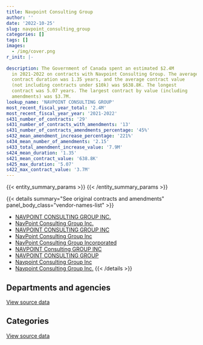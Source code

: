 ```yaml
---
title: Navpoint Consulting Group
author: ''
date: '2022-10-25'
slug: navpoint_consulting_group
categories: []
tags: []
images:
  - /img/cover.png
r_init: |-
  
description: The Government of Canada spent an estimated $2.4M
  in 2021-2022 on contracts with Navpoint Consulting Group. The average
  contract duration was 1.35 years, and the average contract value
  (not including contracts under $10k) was $638.8K. The longest
  contract was 5.07 years. The largest contract by value (including
  amendments) was $3.7M.
lookup_name: 'NAVPOINT CONSULTING GROUP'
most_recent_fiscal_year_total: '2.4M'
most_recent_fiscal_year_year: '2021-2022'
s431_number_of_contracts: '29'
s431_number_of_contracts_with_amendments: '13'
s431_number_of_contracts_amendments_percentage: '45%'
s432_mean_amendment_increase_percentage: '221%'
s434_mean_number_of_amendments: '2.15'
s433_total_amendment_increase_value: '7.9M'
s424_mean_duration: '1.35'
s421_mean_contract_value: '638.8K'
s425_max_duration: '5.07'
s422_max_contract_value: '3.7M'
---
```


<script src="/rmarkdown-libs/htmlwidgets/htmlwidgets.js"></script>
<link href="/rmarkdown-libs/datatables-css/datatables-crosstalk.css" rel="stylesheet" />
<script src="/rmarkdown-libs/datatables-binding/datatables.js"></script>
<script src="/rmarkdown-libs/jquery/jquery-3.6.0.min.js"></script>
<link href="/rmarkdown-libs/dt-core-bootstrap/css/dataTables.bootstrap.min.css" rel="stylesheet" />
<link href="/rmarkdown-libs/dt-core-bootstrap/css/dataTables.bootstrap.extra.css" rel="stylesheet" />
<script src="/rmarkdown-libs/dt-core-bootstrap/js/jquery.dataTables.min.js"></script>
<script src="/rmarkdown-libs/dt-core-bootstrap/js/dataTables.bootstrap.min.js"></script>
<link href="/rmarkdown-libs/crosstalk/css/crosstalk.min.css" rel="stylesheet" />
<script src="/rmarkdown-libs/crosstalk/js/crosstalk.min.js"></script>
<script src="/rmarkdown-libs/htmlwidgets/htmlwidgets.js"></script>
<link href="/rmarkdown-libs/datatables-css/datatables-crosstalk.css" rel="stylesheet" />
<script src="/rmarkdown-libs/datatables-binding/datatables.js"></script>
<script src="/rmarkdown-libs/jquery/jquery-3.6.0.min.js"></script>
<link href="/rmarkdown-libs/dt-core-bootstrap/css/dataTables.bootstrap.min.css" rel="stylesheet" />
<link href="/rmarkdown-libs/dt-core-bootstrap/css/dataTables.bootstrap.extra.css" rel="stylesheet" />
<script src="/rmarkdown-libs/dt-core-bootstrap/js/jquery.dataTables.min.js"></script>
<script src="/rmarkdown-libs/dt-core-bootstrap/js/dataTables.bootstrap.min.js"></script>
<link href="/rmarkdown-libs/crosstalk/css/crosstalk.min.css" rel="stylesheet" />
<script src="/rmarkdown-libs/crosstalk/js/crosstalk.min.js"></script>

{{< entity_summary_params >}}
{{< /entity_summary_params >}}

{{< details summary="See original contracts and amendments" panel_body_class="vendor-names-list" >}}
- [NAVPOINT CONSULTING GROUP INC.](https://search.open.canada.ca/en/ct/?sort=contract_value_f%20desc&page=1&search_text=%22NAVPOINT%20CONSULTING%20GROUP%20INC.%22)
- [NavPoint Consulting Group Inc.](https://search.open.canada.ca/en/ct/?sort=contract_value_f%20desc&page=1&search_text=%22NavPoint%20Consulting%20Group%20Inc.%22)
- [NAVPOINT CONSULTING GROUP INC](https://search.open.canada.ca/en/ct/?sort=contract_value_f%20desc&page=1&search_text=%22NAVPOINT%20CONSULTING%20GROUP%20INC%22)
- [NavPoint Consulting Group Inc](https://search.open.canada.ca/en/ct/?sort=contract_value_f%20desc&page=1&search_text=%22NavPoint%20Consulting%20Group%20Inc%22)
- [NavPoint Consulting Group Incorporated](https://search.open.canada.ca/en/ct/?sort=contract_value_f%20desc&page=1&search_text=%22NavPoint%20Consulting%20Group%20Incorporated%22)
- [NAVPOINT Consulting GROUP INC](https://search.open.canada.ca/en/ct/?sort=contract_value_f%20desc&page=1&search_text=%22NAVPOINT%20Consulting%20%20GROUP%20INC%22)
- [NAVPOINT CONSULTING GROUP](https://search.open.canada.ca/en/ct/?sort=contract_value_f%20desc&page=1&search_text=%22NAVPOINT%20CONSULTING%20GROUP%22)
- [Navpoint Consulting Group Inc](https://search.open.canada.ca/en/ct/?sort=contract_value_f%20desc&page=1&search_text=%22Navpoint%20Consulting%20Group%20Inc%22)
- [Navpoint Consulting Group Inc.](https://search.open.canada.ca/en/ct/?sort=contract_value_f%20desc&page=1&search_text=%22Navpoint%20Consulting%20Group%20Inc.%22)
{{< /details >}}

## Departments and agencies

<div id="htmlwidget-1" style="width:100%;height:auto;" class="datatables html-widget"></div>
<script type="application/json" data-for="htmlwidget-1">{"x":{"style":"bootstrap","filter":"none","vertical":false,"data":[["<a href=\"/departments/aafc-aac/\">Agriculture and Agri-Food Canada<\/a>","<a href=\"/departments/cbsa-asfc/\">Canada Border Services Agency<\/a>","<a href=\"/departments/cfia-acia/\">Canadian Food Inspection Agency<\/a>","<a href=\"/departments/cra-arc/\">Canada Revenue Agency<\/a>","<a href=\"/departments/dfatd-maecd/\">Global Affairs Canada<\/a>","<a href=\"/departments/dnd-mdn/\">National Defence<\/a>","<a href=\"/departments/elections/\">Elections Canada<\/a>","<a href=\"/departments/esdc-edsc/\">Employment and Social Development Canada<\/a>","<a href=\"/departments/ic/\">Innovation, Science and Economic Development Canada<\/a>","<a href=\"/departments/jus/\">Department of Justice Canada<\/a>","<a href=\"/departments/lac-bac/\">Library and Archives Canada<\/a>","<a href=\"/departments/ocol-clo/\">Office of the Commissioner of Official Languages<\/a>","<a href=\"/departments/pwgsc-tpsgc/\">Public Services and Procurement Canada<\/a>","<a href=\"/departments/ssc-spc/\">Shared Services Canada<\/a>"],[302065.76,591655.55,null,null,null,null,240087.53,568878.49,null,216501.8,50290.29,null,null,2467458.81],[699721.95,593276.53,null,24521,12098.09,153278.75,145831.04,1315865.01,null,366850.26,500000,null,null,281127.54],[697810.14,591655.55,118254.5,null,380701.87,37747.75,null,1312269.75,null,365847.94,null,90315.25,null,null],[697810.14,327312.4,null,null,540641.97,153465.3,null,657932.5,15276.56,null,null,null,21814.65,null]],"container":"<table class=\"table table-striped table-hover row-border order-column display\">\n  <thead>\n    <tr>\n      <th>Department<\/th>\n      <th>2018-2019<\/th>\n      <th>2019-2020<\/th>\n      <th>2020-2021<\/th>\n      <th>2021-2022<\/th>\n    <\/tr>\n  <\/thead>\n<\/table>","options":{"order":[[4,"desc"]],"pageLength":10,"autoWidth":true,"columnDefs":[{"targets":1,"render":"function(data, type, row, meta) {\n    return type !== 'display' ? data : DTWidget.formatCurrency(data, \"$\", 2, 3, \",\", \".\", true, null);\n  }"},{"targets":2,"render":"function(data, type, row, meta) {\n    return type !== 'display' ? data : DTWidget.formatCurrency(data, \"$\", 2, 3, \",\", \".\", true, null);\n  }"},{"targets":3,"render":"function(data, type, row, meta) {\n    return type !== 'display' ? data : DTWidget.formatCurrency(data, \"$\", 2, 3, \",\", \".\", true, null);\n  }"},{"targets":4,"render":"function(data, type, row, meta) {\n    return type !== 'display' ? data : DTWidget.formatCurrency(data, \"$\", 2, 3, \",\", \".\", true, null);\n  }"},{"width":"16%","targets":[1,2,3,4]},{"className":"dt-right","targets":[1,2,3,4]}],"orderClasses":false}},"evals":["options.columnDefs.0.render","options.columnDefs.1.render","options.columnDefs.2.render","options.columnDefs.3.render"],"jsHooks":[]}</script>
<p class="text-right">
<a href="https://github.com/GoC-Spending/contracts-data/tree/main/data/out/vendors/navpoint_consulting_group/summary_by_fiscal_year_by_department.csv" class="source-data-link btn btn-link">View source data</a>
</p>

## Categories

<div id="htmlwidget-2" style="width:100%;height:auto;" class="datatables html-widget"></div>
<script type="application/json" data-for="htmlwidget-2">{"x":{"style":"bootstrap","filter":"none","vertical":false,"data":[["<a href=\"/categories/professional_services/\">Professional services<\/a>","<a href=\"/categories/information_technology/\">Information technology<\/a>"],[596827.23,3840111],[328430.86,3764139.3],[156002.25,3438600.51],[175279.95,2238973.57]],"container":"<table class=\"table table-striped table-hover row-border order-column display\">\n  <thead>\n    <tr>\n      <th>Category<\/th>\n      <th>2018-2019<\/th>\n      <th>2019-2020<\/th>\n      <th>2020-2021<\/th>\n      <th>2021-2022<\/th>\n    <\/tr>\n  <\/thead>\n<\/table>","options":{"order":[[4,"desc"]],"dom":"t","pageLength":30,"autoWidth":true,"columnDefs":[{"targets":1,"render":"function(data, type, row, meta) {\n    return type !== 'display' ? data : DTWidget.formatCurrency(data, \"$\", 2, 3, \",\", \".\", true, null);\n  }"},{"targets":2,"render":"function(data, type, row, meta) {\n    return type !== 'display' ? data : DTWidget.formatCurrency(data, \"$\", 2, 3, \",\", \".\", true, null);\n  }"},{"targets":3,"render":"function(data, type, row, meta) {\n    return type !== 'display' ? data : DTWidget.formatCurrency(data, \"$\", 2, 3, \",\", \".\", true, null);\n  }"},{"targets":4,"render":"function(data, type, row, meta) {\n    return type !== 'display' ? data : DTWidget.formatCurrency(data, \"$\", 2, 3, \",\", \".\", true, null);\n  }"},{"width":"16%","targets":[1,2,3,4]},{"className":"dt-right","targets":[1,2,3,4]}],"orderClasses":false,"lengthMenu":[10,25,30,50,100]}},"evals":["options.columnDefs.0.render","options.columnDefs.1.render","options.columnDefs.2.render","options.columnDefs.3.render"],"jsHooks":[]}</script>
<p class="text-right">
<a href="https://github.com/GoC-Spending/contracts-data/tree/main/data/out/vendors/navpoint_consulting_group/summary_by_fiscal_year_by_category.csv" class="source-data-link btn btn-link">View source data</a>
</p>
